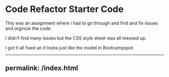 # Code Refactor Starter Code


This was an assignment where i had to go through and find and fix issues and orginize the code.

I didn't find many issues but the CSS style sheet was all messed up.  

I got it all fixed an it looks just like the model in Bootcampspot.

---
permalink: /index.html
---
